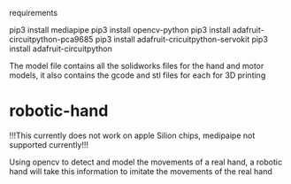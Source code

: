 requirements

pip3 install mediapipe
pip3 install opencv-python
pip3 install adafruit-circuitpython-pca9685
pip3 install adafruit-cricuitpython-servokit
pip3 install adafruit-circuitpython


The model file contains all the solidworks files for the hand and motor models, it also contains the gcode and stl files for each for 3D printing

# robotic-hand
!!!This currently does not work on apple Silion chips, medipaipe not supported currently!!!

Using opencv to detect and model the movements of a real hand, a robotic hand will take this information to imitate the movements of the real hand
